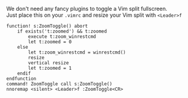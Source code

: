 We don't need any fancy plugins to toggle a Vim split fullscreen.  
Just place this on your `.vimrc` and resize your Vim split with `<Leader>f`

```vim
function! s:ZoomToggle() abort
    if exists('t:zoomed') && t:zoomed
        execute t:zoom_winrestcmd
        let t:zoomed = 0
    else
        let t:zoom_winrestcmd = winrestcmd()
        resize
        vertical resize
        let t:zoomed = 1
    endif
endfunction
command! ZoomToggle call s:ZoomToggle()
nnoremap <silent> <Leader>f :ZoomToggle<CR>
```
